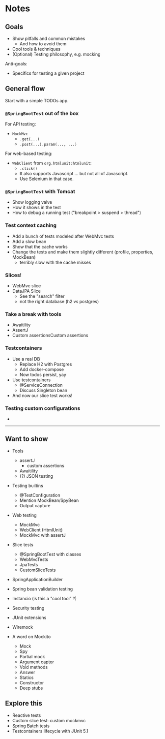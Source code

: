 # Notes

## Goals

- Show pitfalls and common mistakes
    - And how to avoid them
- Cool tools & techniques
- (Optional) Testing philosophy, e.g. mocking

Anti-goals:

- Specifics for testing a given project

## General flow

Start with a simple TODOs app.

### `@SpringBootTest` out of the box

For API testing:

- `MockMvc`
    - `.get(...)`
    - `.post(...).param(..., ...)`

For web-based testing:

- `WebClient` from `org.htmlunit:htmlunit`:
    - `.click()`
    - It also supports Javascript ... but not all of Javascript.
    - Use Selenium in that case.

### `@SpringBootTest` with Tomcat

- Show logging valve
- How it shows in the test
- How to debug a running test ("breakpoint > suspend > thread")

### Test context caching

- Add a bunch of tests modeled after WebMvc tests
- Add a slow bean
- Show that the cache works
- Change the tests and make them slightly different (profile, properties, MockBean)
    - terribly slow with the cache misses

### Slices!

- WebMvc slice
- DataJPA Slice
    - See the "search" filter
    - not the right database (h2 vs postgres)

### Take a break with tools

- Awaitility
- AssertJ
- Custom assertionsCustom assertions

### Testcontainers

- Use a real DB
  - Replace H2 with Postgres
  - Add docker-compose
  - Now todos persist, yay
- Use testcontainers
  - @ServiceConnection
  - Discuss Singleton bean
- And now our slice test works!

### Testing custom configurations

- 


---

## Want to show

- Tools
    - assertJ
        - custom assertions
    - Awaitility
    - (?) JSON testing

- Testing builtins
    - @TestConfiguration
    - Mention MockBean/SpyBean
    - Output capture

- Web testing
    - MockMvc
    - WebClient (HtmlUnit)
    - MockMvc with assertJ

- Slice tests
    - @SpringBootTest with classes
    - WebMvcTests
    - JpaTests
    - CustomSliceTests

- SpringApplicationBuilder

- Spring bean validation testing
- Instancio (is this a "cool tool" ?)

- Security testing

- JUnit extensions
- Wiremock

- A word on Mockito
  - Mock
  - Spy
  - Partial mock
  - Argument captor
  - Void methods
  - Answer
  - Statics
  - Constructor
  - Deep stubs

## Explore this

- Reactive tests
- Custom slice test: custom mockmvc
- Spring Batch tests
- Testcontainers lifecycle with JUnit 5.1
